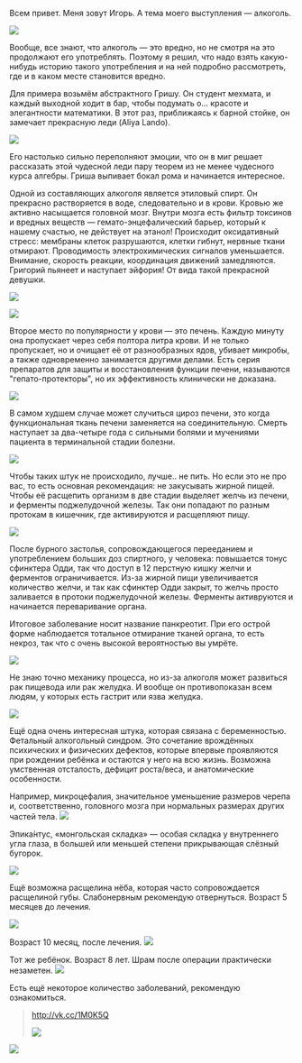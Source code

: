 Всем привет. Меня зовут Игорь. А тема моего выступления — алкоголь.

![](http://lifehacker.ru/wp-content/uploads/2015/02/Untitled2_1444517460-630x302.png)

Вообще, все знают, что алкоголь — это вредно, но не смотря на это продолжают
его употреблять. Поэтому я решил, что надо взять какую-нибудь историю такого
употребления и на ней подробно рассмотреть, где и в каком месте становится
вредно.

Для примера возьмём абстрактного Гришу. Он студент мехмата, и каждый выходной
ходит в бар, чтобы подумать о... красоте и элегантности математики. В этот
раз, приближаясь к барной стойке, он замечает прекрасную леди (Aliya Lando).

![](http://wallpapers.wallhaven.cc/wallpapers/full/wallhaven-308863.jpg)

Его настолько сильно переполняют эмоции, что он в миг решает рассказать
этой чудесной леди пару теорем из не менее чудесного курса алгебры.
Гриша выпивает бокал рома и начинается интересное.

Одной из составляющих алкоголя является этиловый спирт. Он прекрасно
растворяется в воде, следовательно и в крови. Кровью же активно насыщается
головной мозг. Внутри мозга есть фильтр токсинов и вредных веществ —
гемато-энцефалический барьер, который к нашему счастью, не действует на
этанол! Происходит оксидативный стресс: мембраны клеток разрушаются,
клетки гибнут, нервные ткани отмирают. Проводимость электрохимических
сигналов уменьшается. Внимание, скорость реакции, координация движений
замедляются. Григорий пьянеет и наступает эйфория! От вида такой прекрасной
девушки.

![](http://wallpapers.wallhaven.cc/wallpapers/full/wallhaven-308714.jpg)

![](http://pohmelje.ru/illustrations/gepatoprotektory-1.jpg)

Второе место по популярности у крови — это печень. Каждую минуту она
пропускает через себя полтора литра крови. И не только пропускает,
но и очищает её от разнообразных ядов, убивает микробы, а также
одновременно занимается другими делами. Есть серия препаратов для
защиты и восстановления функции печени, называются "гепато-протекторы",
но их эффективность клинически не доказана.

![](https://nebolet.com/medimg//content//dieta-pri-cirroze-pecheni-2.jpg)

В самом худшем случае может случиться цироз печени, это когда функциональная
ткань печени заменяется на соединительную. Смерть наступает за два-четыре года
с сильными болями и мучениями пациента в терминальной стадии болезни.

![](http://pohmelje.ru/illstr/zakuska.jpg)

Чтобы таких штук не происходило, лучше.. не пить. Но если это не про вас,
то есть основная рекомендация: не закусывать жирной пищей. Чтобы её расщепить
организм в две стадии выделяет желчь из печени, и ферменты поджелудочной железы.
Так они попадают по разным протокам в кишечник, где активируются и расщепляют
пищу.

![](https://upload.wikimedia.org/wikipedia/commons/c/c9/Illu_pancrease2_Rus.gif)

После бурного застолья, сопровождающегося перееданием и употреблением
больших доз спиртного, у человека: повышается тонус сфинктера Одди, так что
доступ в 12 перстную кишку желчи и ферментов ограничивается. Из-за жирной пищи
увеличивается количество желчи, и так как сфинктер Одди закрыт, то желчь
просто заливается в протоки поджелудочной железы. Ферменты активруются и
начинается переваривание органа.

Итоговое заболевание носит название панкреотит. При его острой форме наблюдается
тотальное отмирание тканей органа, то есть некроз, так что с очень высокой
вероятностью вы умрёте.

![](http://pankreatitpro.ru/wp-content/uploads/2015/01/pancreo-nekroz1.jpg)

Не знаю точно механику процесса, но из-за алкоголя может развиться рак
пищевода или рак желудка. И вообще он противопоказан всем людям, у которых
есть гастрит или язва желудка.

![](http://medturism.com/content/images_diagnosis/onco_digestive_7.jpg)

Ещё одна очень интересная штука, которая связана с беременностью. Фетальный
алкогольный синдром. Это сочетание врождённых психических и физических дефектов,
которые впервые проявляются при рождении ребёнка и остаются у него на всю жизнь.
Возможна умственная отсталость, дефицит роста/веса, и анатомические особенности.

Например, микроцефалия, значительное уменьшение размеров черепа и,
соответственно, головного мозга при нормальных размерах других частей тела.
![](https://upload.wikimedia.org/wikipedia/commons/8/80/Microcephaly.png)

Эпика́нтус, «монгольская складка» — особая складка у внутреннего угла
глаза, в большей или меньшей степени прикрывающая слёзный бугорок.

![](https://upload.wikimedia.org/wikipedia/ru/a/a5/%D0%93%D0%BB%D0%B0%D0%B7_%D1%81_%D1%8D%D0%BF%D0%B8%D0%BA%D0%B0%D0%BD%D1%82%D1%83%D1%81%D0%BE%D0%BC_%28%D0%BF%D1%80%D0%B0%D0%B2%D1%8B%D0%B9%29.JPG)

Ещё возможна расщелина нёба, которая часто сопровождается расщелиной губы.
Слабонервным рекомендую отвернуться. Возраст 5 месяцев до лечения.

![](https://upload.wikimedia.org/wikipedia/commons/thumb/2/2f/13900470_3PREOPERATION0.jpg/571px-13900470_3PREOPERATION0.jpg)

Возраст 10 месяц, после лечения.
![](https://upload.wikimedia.org/wikipedia/commons/thumb/3/3a/10-month-old_girl_showing_scar_from_facial_reconstruction_surgery_for_cleft_lip.jpg/450px-10-month-old_girl_showing_scar_from_facial_reconstruction_surgery_for_cleft_lip.jpg)

Тот же ребёнок. Возраст 8 лет. Шрам после операции практически незаметен.
![](https://upload.wikimedia.org/wikipedia/commons/thumb/d/da/8-year-old_girl_showing_scar_from_infantile_facial_reconstruction_surgery.jpg/443px-8-year-old_girl_showing_scar_from_infantile_facial_reconstruction_surgery.jpg)

Есть ещё некоторое количество заболеваний, рекомендую ознакомиться.

> http://vk.cc/1M0K5Q
>
> ![](https://api.qrserver.com/v1/create-qr-code/?data=http%3A%2F%2Fpohmelje.ru%2F03-s-pohmelya%2F&size=220x220&margin=0)

![](https://wallpapers.wallhaven.cc/wallpapers/full/wallhaven-293037.jpg)
